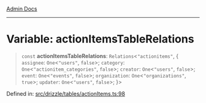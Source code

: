[Admin Docs](/)

***

# Variable: actionItemsTableRelations

> `const` **actionItemsTableRelations**: `Relations`\<`"actionitems"`, \{ `assignee`: `One`\<`"users"`, `false`\>; `category`: `One`\<`"actionitem_categories"`, `false`\>; `creator`: `One`\<`"users"`, `false`\>; `event`: `One`\<`"events"`, `false`\>; `organization`: `One`\<`"organizations"`, `true`\>; `updater`: `One`\<`"users"`, `false`\>; \}\>

Defined in: [src/drizzle/tables/actionItems.ts:98](https://github.com/Sourya07/talawa-api/blob/2dc82649c98e5346c00cdf926fe1d0bc13ec1544/src/drizzle/tables/actionItems.ts#L98)
